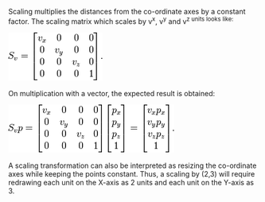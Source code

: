 Scaling multiplies the distances from the co-ordinate axes by a constant factor. The scaling matrix which scales by v<sup>x</sup>, v<sup>y</sup> and v<sup>z</sub> units looks like:  

<img src="images/scaling-matrix.png">  

On multiplication with a vector, the expected result is obtained:

<img src="images/point_scaling.png">  

A scaling transformation can also be interpreted as resizing the co-ordinate axes while keeping the points constant. Thus, a scaling by (2,3) will require redrawing each unit on the X-axis as 2 units and each unit on the Y-axis as 3.
